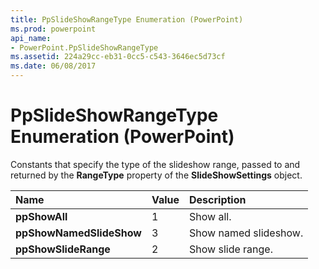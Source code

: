 ```yaml
---
title: PpSlideShowRangeType Enumeration (PowerPoint)
ms.prod: powerpoint
api_name:
- PowerPoint.PpSlideShowRangeType
ms.assetid: 224a29cc-eb31-0cc5-c543-3646ec5d73cf
ms.date: 06/08/2017
---
```



# PpSlideShowRangeType Enumeration (PowerPoint)

Constants that specify the type of the slideshow range, passed to and returned by the  **RangeType** property of the **SlideShowSettings** object.



|**Name**|**Value**|**Description**|
|:-----|:-----|:-----|
|**ppShowAll**|1|Show all.|
|**ppShowNamedSlideShow**|3|Show named slideshow.|
|**ppShowSlideRange**|2|Show slide range.|


